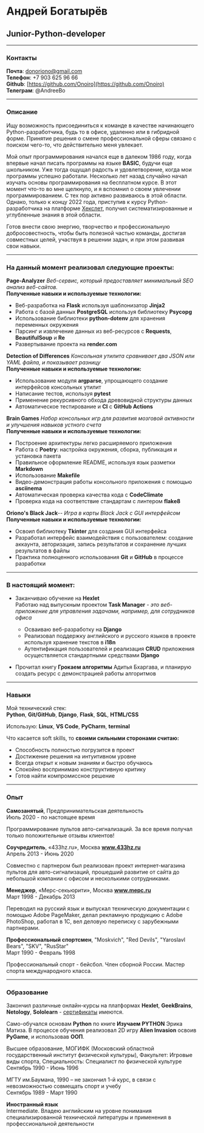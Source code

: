 # **Андрей Богатырёв**

## **Junior-Python-developer**  
---
### **Контакты**

**Почта**: donoriono@gmail.com  
**Телефон**: +7 903 625 96 66  
**Github**: [https://github.com/Onoiro](https://github.com/Onoiro)  
**Телеграм**: @AndreeBo    

---
### **Описание**    

Ищу возможность присоединиться к команде в качестве начинающего Python-разработчика, будь то в офисе, удаленно или в гибридной форме. Принятие решения о смене профессиональной сферы связано с поиском чего-то, что действительно меня увлекает.  

Мой опыт программирования начался еще в далеком 1986 году, когда впервые начал писать программы на языке **BASIC**, будучи еще школьником. Уже тогда ощущал радость и удовлетворение, когда мои программы успешно работали. Несколько лет назад  случайно начал изучать основы программирования на бесплатном курсе. В этот момент что-то во мне щелкнуло, и я вспомнил о своем увлечении программированием. С тех пор активно развиваюсь в этой области. Однако, только к концу 2022 года, приступив к курсу Python-разработчика на платформе [Хекслет](https://ru.hexlet.io/), получил систематизированные и углубленные знания в этой области.

Готов внести свою энергию, творчество и профессиональную добросовестность, чтобы быть полезной частью команды, достигая совместных целей, участвуя в решении задач, и при этом развивая свои навыки.

---
### **На данный момент реализовал следующие проекты**:

**Page-Analyzer** 
*Веб-сервис, который предоставляет минимальный SEO анализ веб-сайтов.*  
**Полученные навыки и используемые технологии:**
- Веб-разработка на **Flask** используя шаблонизатор **Jinja2**
- Работа с базой данных **PostgreSQL** используя библиотеку **Psycopg**
- Использование библиотеки **python-dotenv** для хранения переменных окружения
- Парсинг и извлечение данных из веб-ресурсов с **Requests**, **BeautifulSoup** и **Re**
- Развертывание проекта на **render.com**

**Detection of Differences**
*Консольная утилита сравнивает два JSON или YAML файла, и показывает разницу*  
**Полученные навыки и используемые технологии:**
- Использование модуля **argparse**, упрощающего создание интерфейсов консольных утилит
- Написание тестов, используя **pytest**
- Применение рекурсивного обхода древовидной структуры данных
- Автоматическое тестирование и **CI** с **GitHub Actions**

**Brain Games**
*Набор консольных игр для развития мозговой активности и улучшения навыков устного счета*  
**Полученные навыки и используемые технологии:**
- Построение архитектуры легко расширяемого приложения
- Работа с **Poetry**: настройка окружения, сборка, публикация и установка пакета
- Правильное оформление README, используя язык разметки **Markdown**
- Использование **Makefile** 
- Видео-демонстрация работы консольного приложения с помощью **asciinema**
- Автоматическая проверка качества кода с **CodeClimate**
- Проверка кода на соответствие стандартам с линтером **flake8**

**Oriono's Black Jack**--
*Игра в карты Black Jack с GUI интерфейсом*  
**Полученные навыки и используемые технологии:**
- Освоил библиотеку **Tkinter** для создания GUI интерфейса
- Разработал интерфейс взаимодействия с пользователем: создание аккаунта, авторизация, запись результатов и сохранение лучших результатов в файлы
- Практика полноценного использования **Git** и **GitHub** в процессе разработки
---

### **В настоящий момент:**  
- Заканчиваю обучение на **Hexlet**  
Работаю над выпускным проектом **Task Manager** - *это веб-приложение для управления задачами, например, для сотрудников офиса*  
    - Осваиваю веб-разработку на **Django**
    - Реализовал поддержку английского и русского языков в проекте используя хранение текстов в **i18n**
    - Аутентификация пользователей и реализация **CRUD** приложения осуществляется стандартными средствами **Django** 

- Прочитал книгу **Грокаем алгоритмы** Адитья Бхаргава, и планирую создать ресурс с демонстрацией работы алгоритмов
---

### **Навыки**

Мой технический стек:  
**Python**, **Git/GitHub**,  **Django**, **Flask**, **SQL**, **HTML/CSS**

Использую: **Linux**, **VS Code**, **PyCharm**, **terminal**

Что касается soft skills, то **своими сильными сторонами считаю:**

- Способность полностью погрузится в проект
- Достижение решения на интуитивном уровне
- Всегда открыт к новым знаниям и быстро обучаюсь
- Спокойно воспринимаю конструктивную критику
- Готов найти компромиссное решение
---

### **Опыт**  

**Самозанятый**, Предпринимательская деятельность  
Июль 2020 - по настоящее время

Программирование пультов авто-сигнализаций. За все время получал только положительные отзывы клиентов!

**Соучредитель**, «433hz.ru», Москва **www.433hz.ru**    
Апрель 2013 - Июнь 2020

Совместно с партнером был реализован проект интернет-магазина пультов для авто-сигнализаций, прошедший развитие от сайта до небольшой компании с офисом и несколькими сотрудниками.

**Менеджер**, «Мерс-секьюрити», Москва **www.mepc.ru**    
Март 1998 - Декабрь 2013

Переводил на русский язык и выпускал техническую документации с помощью Adobe PageMaker, делал рекламную продукцию с Adobe PhotoShop, работал в 1С, вел деловую переписку с зарубежными партнерами.

**Профессиональный спортсмен**, "Moskvich", "Red Devils", "Yaroslavl Bears", "SKV", "RusStar"  
Март 1990 - Февраль 1998

Профессиональный спорт - бейсбол. Член сборной России. Мастер спорта международного класса.  

---
### **Образование**

Закончил различные онлайн-курсы на платформах **Hexlet**, **GeekBrains**, **Netology**, **Sololearn** - [сертификаты](https://github.com/Onoiro/Certificates) имеются.  

Само-обучался основам **Python** по книге **Изучаем PYTHON** Эрика Матиза. В процессе обучения реализовал 2D игру **Alien Invasion** освоив **PyGame**, и использовав **ООП**.  

Высшее образование, МОГИФК (Московский областной государственный институт физической культуры), Факультет: Игровые виды спорта, Специальность: Специалист по физической культуре  
Сентябрь 1990 - Июнь 1996

МГТУ им.Баумана, 1990 – не закончил 1-й курс, в связи с невозможностью совмещать спорт и учебу  
Сентябрь 1989 - Март 1990

**Иностранный язык**  
Intermediate. Владею английским на уровне понимания специализированной технической литературы и применения в профессиональной деятельности